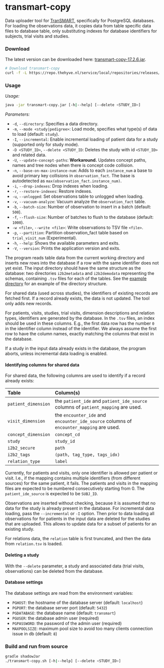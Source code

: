 # transmart-copy

Data uploader tool for [TranSMART](/../../), specifically for PostgreSQL databases.
For loading the observations data, it copies data from table specific data files to database table,
only substituting indexes for database identifiers for subjects, trial visits and studies.

### Download
The latest version can be downloaded here:
[transmart-copy-17.2.6.jar](https://repo.thehyve.nl/service/local/repositories/releases/content/org/transmartproject/transmart-copy/17.2.6/transmart-copy-17.2.6.jar).

```bash
# Download transmart-copy
curl -f -L https://repo.thehyve.nl/service/local/repositories/releases/content/org/transmartproject/transmart-copy/17.2.6/transmart-copy-17.2.6.jar -o transmart-copy.jar
```

### Usage
_Usage:_
```bash
java -jar transmart-copy.jar [-h|--help] [--delete <STUDY_ID>]
```

_Parameters:_
- `-d`, `--directory`: Specifies a data directory.
- `-m`, `--mode <study|pedigree>`: Load mode, specifies what type(s) of data to load (default: `study`).
- `-I`, `--incremental`: Enable incremental loading of patient data for a study (supported only for study mode).
- `-D <STUDY_ID>`, `--delete <STUDY_ID`: Deletes the study with id `<STUDY_ID>` and related data.
- `-U`, `--update-concept-paths`: **Workaround.** Updates concept paths, names and tree nodes when there is concept code collision.
- `-n`, `--base-on-max-instance-num`: Adds to each `instance_num` a base
    to avoid primary key collisions in `observation_fact`.
    The base is autodetected as `max(observation_fact.instance_num)`.
- `-i`, `--drop-indexes`: Drop indexes when loading.
- `-r`, `--restore-indexes`: Restore indexes.
- `-u`, `--unlogged`: Set observations table to unlogged when loading.
- `-v`, `--vacuum-analyze`: Vacuum analyze the `observation_fact` table.
- `-b`, `--batch-size`: Number of observation to insert in a batch (default: `500`).
- `-f`, `--flush-size`: Number of batches to flush to the database (default: `1000`).
- `-w <file>`, `--write <file>`: Write observations to TSV file `<file>`.
- `-p`, `--partition`: Partition observation_fact table based on `trial_visit_num` (Experimental).
- `-h`, `--help`: Shows the available parameters and exits.
- `-V`, `--version`: Prints the application version and exits.

The program reads table data from the current working directory
and inserts new rows into the database if a row with the same identifier
does not yet exist.
The input directory should have the same structure as the database:
two directories `i2b2metadata` and `i2b2demodata` representing the schemas,
containing `.tsv` files for each of the tables.
See the [example directory](src/test/resources/examples/SURVEY0) for an example of the directory structure.


For shared data (used across studies), the identifiers of existing records are fetched first.
If a record already exists, the data is not updated. The tool
only adds new records.

For patients, visits, studies, trial visits, dimension descriptions and relation types,
identifiers are generated by the database. In the `.tsv` files, an index
should be used in these columns. E.g., the first data row has the number
`0` in the identifier column instead of the identifier.
We always assume the first row to have the column names, exactly matching
the columns that exist in the database.

If a study in the input data already exists in the database, the program
aborts, unless incremental data loading is enabled.

#### Identifying columns for shared data

For shared data, the following columns are used to identify if a record already exists:

| Table | Column(s) |
|:----- |:--------- |
| `patient_dimension`| the `patient_ide` and `patient_ide_source` columns of `patient_mapping` are used. |
| `visit_dimension`| the `encounter_ide` and `encounter_ide_source` columns of `encounter_mapping` are used. |
| `concept_dimension` | `concept_cd` |
| `study` | `study_id` |
| `i2b2_secure` | `path` |
| `i2b2_tags` | `(path, tag_type, tags_idx)` |
| `relation_type` | `label` |

Currently, for patients and visits, only one identifier is allowed per patient or visit. I.e.,
if the mapping contains multiple identifiers (from different sources) for the same patient, it fails.
The patients and visits in the mapping files are expected to be numbered consecutively starting from 0.
The `patient_ide_source` is expected to be `SUBJ_ID`.

Observations are inserted without checking, because it is assumed that no
data for the study is already present in the database.
For incremental data loading, pass the `--incremental` or `-I` option. Then prior to data loading
all observations for for patients in the input data are deleted for the studies that are uploaded.
This allows to update data for a subset of patients for an existing study.

For relations data, the `relation` table is first truncated, and then
the data from `relation.tsv` is loaded. 
 

#### Deleting a study

With the `--delete` parameter, a study and associated data (trial visits, observations)
can be deleted from the database.


#### Database settings
The database settings are read from the environment variables:
- `PGHOST`: the hostname of the database server (default: `localhost`)
- `PGPORT`: the database server port (default: `5432`)
- `PGDATABASE`: the database name (default: `transmart`)
- `PGUSER`: the database admin user (required)
- `PGPASSWORD`: the password of the admin user (required)
- `MAXPOOLSIZE`: maximum pool size to avoid too many clients connection issue in db (default: `8`)



### Build and run from source
```bash
gradle shadowJar
./transmart-copy.sh [-h|--help] [--delete <STUDY_ID>]
```
